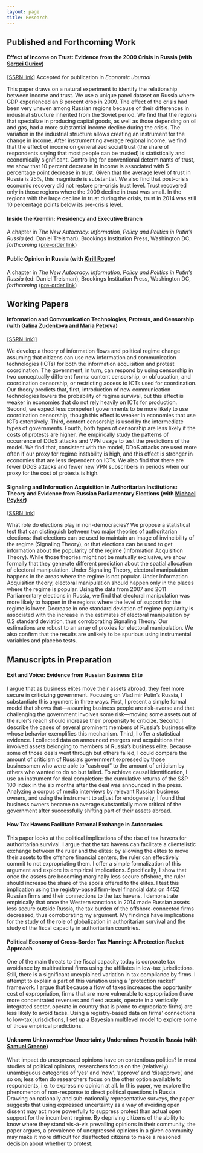 ```yaml
---
layout: page
title: Research
---
```


## Published and Forthcoming Work

#### Effect of Income on Trust: Evidence from the 2009 Crisis in Russia (with [Sergei Guriev](http://econ.sciences-po.fr/staff/sergei-guriev))
[[SSRN link](https://papers.ssrn.com/sol3/papers.cfm?abstract_id=2542001)] 
Accepted for publication in *Economic Journal*

This paper draws on a natural experiment to identify the relationship between income and trust. We use a unique panel dataset on Russia where GDP experienced an 8 percent drop in 2009. The effect of the crisis had been very uneven among Russian regions because of their differences in industrial structure inherited from the Soviet period. We find that the regions that specialize in producing capital goods, as well as those depending on oil and gas, had a more substantial income decline during the crisis. The variation in the industrial structure allows creating an instrument for the change in income. After instrumenting average regional income, we find that the effect of income on generalized social trust (the share of respondents saying that most people can be trusted) is statistically and economically significant. Controlling for conventional determinants of trust, we show that 10 percent decrease in income is associated with 5 percentage point decrease in trust. Given that the average level of trust in Russia is 25%, this magnitude is substantial. We also find that post-crisis economic recovery did not restore pre-crisis trust level. Trust recovered only in those regions where the 2009 decline in trust was small. In the regions with the large decline in trust during the crisis, trust in 2014 was still 10 percentage points below its pre-crisis level.

#### Inside the Kremlin: Presidency and Executive Branch
A chapter in *The New Autocracy: Information, Policy and Politics in Putin’s Russia* (ed: Daniel Treisman), Brookings Institution Press, Washington DC, *forthcoming* 
([pre-order link](https://www.brookings.edu/book/the-new-autocracy/))

#### Public Opinion in Russia (with [Kirill Rogov](http://www.russiapoliticalinsight.com/kirill/))
A chapter in *The New Autocracy: Information, Policy and Politics in Putin’s Russia* (ed: Daniel Treisman), Brookings Institution Press, Washington DC, *forthcoming* 
([pre-order link](https://www.brookings.edu/book/the-new-autocracy/))


## Working Papers
#### Information and Communication Technologies, Protests, and Censorship (with [Galina Zudenkova](http://zudenkova.vwl.uni-mannheim.de/) and [Maria Petrova](https://sites.google.com/site/mariapetrovaphd/))
[[SSRN link](https://papers.ssrn.com/sol3/papers.cfm?abstract_id=2978549)]]

We develop a theory of information flows and political regime change assuming that citizens can use new information and communication technologies (ICTs) for both the information acquisition and protest coordination. The government, in turn, can respond by using censorship in two conceptually different forms: content censorship, or obfuscation, and coordination censorship, or restricting access to ICTs used for coordination. Our theory predicts that, first, introduction of new communication technologies lowers the probability of regime survival, but this effect is weaker in economies that do not rely heavily on ICTs for production. Second, we expect less competent governments to be more likely to use coordination censorship, though this effect is weaker in economies that use ICTs extensively. Third, content censorship is used by the intermediate types of governments. Fourth, both types of censorship are less likely if the costs of protests are higher. We empirically study the patterns of occurrence of DDoS attacks and VPN usage to test the predictions of the model. We find that, consistent with the model, DDoS attacks are used more often if our proxy for regime instability is high, and this effect is stronger in economies that are less dependent on ICTs. We also find that there are fewer DDoS attacks and fewer new VPN subscribers in periods when our proxy for the cost of protests is high.

#### Signaling and Information Acquisition in Authoritarian Institutions: Theory and Evidence from Russian Parliamentary Elections (with [Michael Poyker](http://www.poykerm.com/))
[[SSRN link](https://papers.ssrn.com/sol3/papers.cfm?abstract_id=2978549)]

What role do elections play in non-democracies? We propose a statistical test that can distinguish between two major theories of authoritarian elections: that elections can be used to maintain an image of invincibility of the regime (Signaling Theory), or that elections can be used to get information about the popularity of the regime (Information Acquisition Theory). While those theories might not be mutually exclusive, we show formally that they generate different prediction about the spatial allocation of electoral manipulation. Under Signaling Theory, electoral manipulation happens in the areas where the regime is not popular. Under Information Acquisition theory, electoral manipulation should happen only in the places where the regime is popular. Using the data from 2007 and 2011 Parliamentary elections in Russia, we find that electoral manipulation was more likely to happen in the regions where the level of support for the regime is lower. Decrease in one standard deviation of regime popularity is associated with the increase in the estimates of electoral manipulation by 0.2 standard deviation, thus corroborating Signaling Theory. Our estimations are robust to an array of proxies for electoral manipulation. We also confirm that the results are unlikely to be spurious using instrumental variables and placebo tests.


## Manuscripts in Preparation

#### Exit and Voice: Evidence from Russian Business Elite

I argue that as business elites move their assets abroad, they feel more secure in criticizing government. Focusing on Vladimir Putin’s Russia, I substantiate this argument in three ways. First, I present a simple formal model that shows that—assuming business people are risk-averse and that challenging the government involves some risk—moving some assets out of the ruler’s reach should increase their propensity to criticize. Second, I describe the cases of several prominent members of Russia’s business elite whose behavior exemplifies this mechanism. Third, I offer a statistical evidence. I collected data on announced mergers and acquisitions that involved assets belonging to members of Russia’s business elite. Because some of those deals went through but others failed, I could compare the amount of criticism of Russia’s government expressed by those businessmen who were able to “cash out” to the amount of criticism by others who wanted to do so but failed. To achieve causal identification, I use an instrument for deal completion: the cumulative returns of the S&P 100 index in the six months after the deal was announced in the press. Analyzing a corpus of media interviews by relevant Russian business owners, and using the instrument to adjust for endogeneity, I found that business owners became on average substantially more critical of the government after successfully shifting part of their assets abroad.

#### How Tax Havens Facilitate Patronal Exchange in Autocracies

This paper looks at the political implications of the rise of tax havens for authoritarian survival. I argue that the tax havens can facilitate a clientelistic exchange between the ruler and the elites: by allowing the elites to move their assets to the offshore financial centers, the ruler can effectively commit to not expropriating them. I offer a simple formalization of this argument and explore its empirical implications. Specifically, I show that once the assets are becoming marginally less secure offshore, the ruler should increase the share of the spoils offered to the elites. I test this implication using the registry-based firm-level financial data on 4452 Russian firms and their connections to the tax havens. I demonstrate empirically that once the Western sanctions in 2014 made Russian assets less secure outside Russia, the tax burden of the offshore-connected firms decreased, thus corroborating my argument. My findings have implications for the study of the role of globalization in authoritarian survival and the study of the fiscal capacity in authoritarian countries.

#### Political Economy of Cross-Border Tax Planning: A Protection Racket Approach

One of the main threats to the fiscal capacity today is corporate tax avoidance by multinational firms using the affiliates in low-tax jurisdictions. Still, there is a significant unexplained variation in tax compliance by firms. I attempt to explain a part of this variation using a ”protection racket” framework. I argue that because a flow of taxes increases the opportunity cost of expropriation, firms that are more vulnerable to expropriation (have more concentrated revenues and fixed assets, operate in a vertically integrated sector, operate in country that is prone to expropriate firms) are less likely to avoid taxes. Using a registry-based data on firms’ connections to
low-tax jurisdictions, I set up a Bayesian multilevel model to explore some of those empirical predictions.

#### Unknown Unknowns:How Uncertainty Undermines Protest in Russia (with [Samuel Greene](https://www.kcl.ac.uk/sspp/departments/kri/people/Academics/greene.aspx))

What impact do unexpressed opinions have on contentious politics? In most studies of political opinions, researchers focus on the (relatively) unambiguous categories of ‘yes’ and ‘now’, ‘approve’ and ‘disapprove’, and so on; less often do researchers focus on the other option available to respondents, i.e. to express no opinion at all. In this paper, we explore the phenomenon of non-response to direct political questions in Russia. Drawing on nationally and sub-nationally representative surveys, the paper suggests that using expressed uncertainty as a way of avoiding open dissent may act more powerfully to suppress protest than actual open support for the incumbent regime. By depriving citizens of the ability to know where they stand vis-à-vis prevailing opinions in their community, the paper argues, a prevalence of unexpressed opinions in a given community may make it more difficult for disaffected citizens to make a reasoned decision about whether to protest.